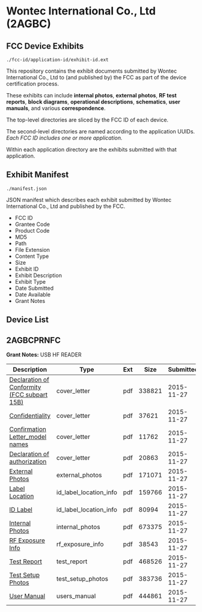 # Wontec International Co., Ltd (2AGBC)
## FCC Device Exhibits

```
./fcc-id/application-id/exhibit-id.ext
```

This repository contains the exhibit documents submitted by Wontec International Co., Ltd to (and published by) the FCC as part of the device certification process.

These exhibits can include **internal photos**, **external photos**, **RF test reports**, **block diagrams**, **operational descriptions**, **schematics**, **user manuals**, and various **correspondence**.

The top-level directories are sliced by the FCC ID of each device.

The second-level directories are named according to the application UUIDs. *Each FCC ID includes one or more application.*

Within each application directory are the exhibits submitted with that application. 

## Exhibit Manifest

```
./manifest.json
```

JSON manifest which describes each exhibit submitted by Wontec International Co., Ltd and published by the FCC.

- FCC ID
- Grantee Code
- Product Code
- MD5
- Path
- File Extension
- Content Type
- Size
- Exhibit ID
- Exhibit Description
- Exhibit Type
- Date Submitted
- Date Available
- Grant Notes

## Device List
## 2AGBCPRNFC
**Grant Notes:** USB HF READER

| Description | Type | Ext | Size | Submitted | Available |
| ----------- | ---- | --- | ---- | --------- | --------- |
| [Declaration of Conformity (FCC subpart 15B)](2AGBCPRNFC/14b701c59fb4d9d9145b3acf2bd4ce84/2824322.pdf) | cover_letter | pdf | 338821 | 2015-11-27 | 2015-11-30 |
| [Confidentiality](2AGBCPRNFC/14b701c59fb4d9d9145b3acf2bd4ce84/2824323.pdf) | cover_letter | pdf | 37621 | 2015-11-27 | 2015-11-30 |
| [Confirmation Letter_model names](2AGBCPRNFC/14b701c59fb4d9d9145b3acf2bd4ce84/2824324.pdf) | cover_letter | pdf | 11762 | 2015-11-27 | 2015-11-30 |
| [Declaration of authorization](2AGBCPRNFC/14b701c59fb4d9d9145b3acf2bd4ce84/2824325.pdf) | cover_letter | pdf | 20863 | 2015-11-27 | 2015-11-30 |
| [External Photos](2AGBCPRNFC/14b701c59fb4d9d9145b3acf2bd4ce84/2824309.pdf) | external_photos | pdf | 171071 | 2015-11-27 | 2015-11-30 |
| [Label Location](2AGBCPRNFC/14b701c59fb4d9d9145b3acf2bd4ce84/2824311.pdf) | id_label_location_info | pdf | 159766 | 2015-11-27 | 2015-11-30 |
| [ID Label](2AGBCPRNFC/14b701c59fb4d9d9145b3acf2bd4ce84/2824312.pdf) | id_label_location_info | pdf | 80994 | 2015-11-27 | 2015-11-30 |
| [Internal Photos](2AGBCPRNFC/14b701c59fb4d9d9145b3acf2bd4ce84/2824310.pdf) | internal_photos | pdf | 673375 | 2015-11-27 | 2015-11-30 |
| [RF Exposure Info](2AGBCPRNFC/14b701c59fb4d9d9145b3acf2bd4ce84/2824326.pdf) | rf_exposure_info | pdf | 38543 | 2015-11-27 | 2015-11-30 |
| [Test Report](2AGBCPRNFC/14b701c59fb4d9d9145b3acf2bd4ce84/2824327.pdf) | test_report | pdf | 468526 | 2015-11-27 | 2015-11-30 |
| [Test Setup Photos](2AGBCPRNFC/14b701c59fb4d9d9145b3acf2bd4ce84/2824313.pdf) | test_setup_photos | pdf | 383736 | 2015-11-27 | 2015-11-30 |
| [User Manual](2AGBCPRNFC/14b701c59fb4d9d9145b3acf2bd4ce84/2824308.pdf) | users_manual | pdf | 444861 | 2015-11-27 | 2015-11-30 |
